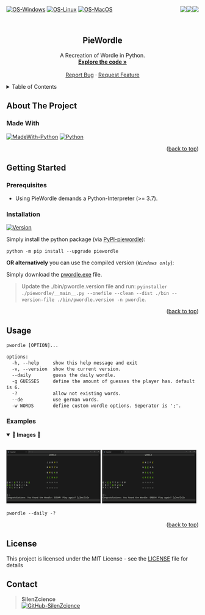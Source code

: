 <div id="top"></div>

<p>
   <a href="https://pepy.tech/project/piewordle/" alt="Downloads">
      <img src="https://static.pepy.tech/personalized-badge/piewordle?period=total&units=international_system&left_color=grey&right_color=blue&left_text=Downloads" align="right">
   </a>
   <a href="https://pypi.org/project/piewordle/" alt="Visitors">
      <img src="https://hitscounter.dev/api/hit?url=https%3A%2F%2Fgithub.com%2FSilenZcience%2FPieWordle&label=Visitors&icon=person-circle&color=%23479f76" align="right">
   </a>
   <a href="https://github.com/SilenZcience/PieWordle/tree/main/piewordle" alt="CodeSize">
      <img src="https://img.shields.io/github/languages/code-size/SilenZcience/PieWordle?color=purple" align="right">
   </a>
</p>

[![OS-Windows]][OS-Windows]
[![OS-Linux]][OS-Linux]
[![OS-MacOS]][OS-MacOS]

<br/>
<div align="center">
<h2 align="center">PieWordle</h2>
   <p align="center">
      A Recreation of Wordle in Python.
      <br/>
      <a href="https://github.com/SilenZcience/PieWordle/blob/main/piewordle/wordle.py">
         <strong>Explore the code »</strong>
      </a>
      <br/>
      <br/>
      <a href="https://github.com/SilenZcience/PieWordle/issues">Report Bug</a>
      ·
      <a href="https://github.com/SilenZcience/PieWordle/issues">Request Feature</a>
   </p>
</div>


<details>
   <summary>Table of Contents</summary>
   <ol>
      <li>
         <a href="#about-the-project">About The Project</a>
         <ul>
            <li><a href="#made-with">Made With</a></li>
         </ul>
      </li>
      <li>
         <a href="#getting-started">Getting Started</a>
         <ul>
            <li><a href="#prerequisites">Prerequisites</a></li>
            <li><a href="#installation">Installation</a></li>
         </ul>
      </li>
      <li><a href="#usage">Usage</a>
         <ul>
         <li><a href="#examples">Examples</a></li>
         </ul>
      </li>
      <li><a href="#license">License</a></li>
      <li><a href="#contact">Contact</a></li>
   </ol>
</details>

<div id="about-the-project"></div>

## About The Project




<div id="made-with"></div>

### Made With
[![MadeWith-Python]](https://www.python.org/)
[![Python][Python-Version]](https://www.python.org/)

<p align="right">(<a href="#top">back to top</a>)</p>
<div id="getting-started"></div>

## Getting Started

<div id="prerequisites"></div>

### Prerequisites

- Using PieWordle demands a Python-Interpreter (>= 3.7).

<div id="installation"></div>

### Installation
[![Version][CurrentVersion]](https://pypi.org/project/piewordle/)

Simply install the python package (via [PyPI-piewordle](https://pypi.org/project/piewordle/)):
```console
python -m pip install --upgrade piewordle
```

**OR alternatively** you can use the compiled version (*`Windows only`*):

Simply download the [pwordle.exe](https://raw.githubusercontent.com/SilenZcience/PieWordle/main/bin/pwordle.exe) file.

> Update the ./bin/pwordle.version file and run: ```pyinstaller ./piewordle/__main__.py --onefile --clean --dist ./bin --version-file ./bin/pwordle.version -n pwordle```.

<p align="right">(<a href="#top">back to top</a>)</p>
<div id="usage"></div>

## Usage

```console
pwordle [OPTION]...
```

```console
options:
  -h, --help     show this help message and exit
  -v, --version  show the current version.
  --daily        guess the daily wordle.
  -g GUESSES     define the amount of guesses the player has. default is 6.
  -?             allow not existing words.
  --de           use german words.
  -w WORDS       define custom wordle options. Seperator is ';'.
```

<div id="examples"></div>

### Examples

<details open>
	<summary><b>📂 Images 📂</b></summary>
   </br>

   <p float="left">
      <img src="https://raw.githubusercontent.com/SilenZcience/PieWordle/main/img/example1.png" width="49%"/>
      <img src="https://raw.githubusercontent.com/SilenZcience/PieWordle/main/img/example2.png" width="49%"/>
   </p>

</details>

```console
pwordle --daily -?
```

<p align="right">(<a href="#top">back to top</a>)</p>

<div id="license"></div>

## License

This project is licensed under the MIT License - see the [LICENSE](https://github.com/SilenZcience/PieWordle/blob/main/LICENSE) file for details

<div id="contact"></div>

## Contact

> **SilenZcience** <br/>
[![GitHub-SilenZcience][GitHub-SilenZcience]](https://github.com/SilenZcience)

[OS-Windows]: https://img.shields.io/badge/os-windows-green
[OS-Linux]: https://img.shields.io/badge/os-linux-green
[OS-MacOS]: https://img.shields.io/badge/os-macOS-green


[MadeWith-Python]: https://img.shields.io/badge/Made%20with-Python-brightgreen
[Python-Version]: https://img.shields.io/badge/Python-3.7%20--%203.13%20%7C%20pypy--3.7%20--%20pypy--3.10-blue

[CurrentVersion]: https://img.shields.io/pypi/v/piewordle.svg

[GitHub-SilenZcience]: https://img.shields.io/badge/GitHub-SilenZcience-orange
